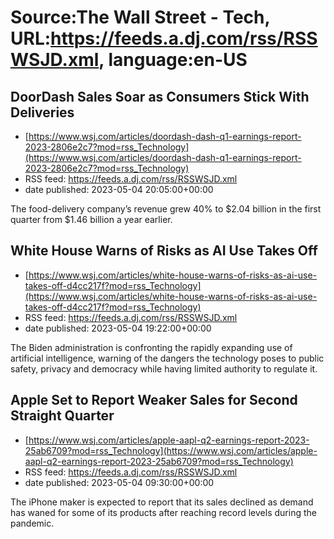 # Source:The Wall Street - Tech, URL:https://feeds.a.dj.com/rss/RSSWSJD.xml, language:en-US

## DoorDash Sales Soar as Consumers Stick With Deliveries
 - [https://www.wsj.com/articles/doordash-dash-q1-earnings-report-2023-2806e2c7?mod=rss_Technology](https://www.wsj.com/articles/doordash-dash-q1-earnings-report-2023-2806e2c7?mod=rss_Technology)
 - RSS feed: https://feeds.a.dj.com/rss/RSSWSJD.xml
 - date published: 2023-05-04 20:05:00+00:00

The food-delivery company’s revenue grew 40% to $2.04 billion in the first quarter from $1.46 billion a year earlier.

## White House Warns of Risks as AI Use Takes Off
 - [https://www.wsj.com/articles/white-house-warns-of-risks-as-ai-use-takes-off-d4cc217f?mod=rss_Technology](https://www.wsj.com/articles/white-house-warns-of-risks-as-ai-use-takes-off-d4cc217f?mod=rss_Technology)
 - RSS feed: https://feeds.a.dj.com/rss/RSSWSJD.xml
 - date published: 2023-05-04 19:22:00+00:00

The Biden administration is confronting the rapidly expanding use of artificial intelligence, warning of the dangers the technology poses to public safety, privacy and democracy while having limited authority to regulate it.

## Apple Set to Report Weaker Sales for Second Straight Quarter
 - [https://www.wsj.com/articles/apple-aapl-q2-earnings-report-2023-25ab6709?mod=rss_Technology](https://www.wsj.com/articles/apple-aapl-q2-earnings-report-2023-25ab6709?mod=rss_Technology)
 - RSS feed: https://feeds.a.dj.com/rss/RSSWSJD.xml
 - date published: 2023-05-04 09:30:00+00:00

The iPhone maker is expected to report that its sales declined as demand has waned for some of its products after reaching record levels during the pandemic.

